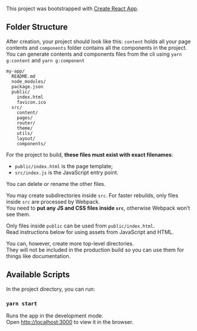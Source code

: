 This project was bootstrapped with [Create React App](https://github.com/facebookincubator/create-react-app).

## Folder Structure

After creation, your project should look like this: `content` holds all your page contents and `components` folder contains all the
components in the project. You can generate contents and components
files from the cli using `yarn g:content` and `yarn g:component` 

```
my-app/
  README.md
  node_modules/
  package.json
  public/
    index.html
    favicon.ico
  src/
    content/
    pages/
    router/
    theme/
    utils/
    layout/
    components/
```

For the project to build, **these files must exist with exact filenames**:

* `public/index.html` is the page template;
* `src/index.js` is the JavaScript entry point.

You can delete or rename the other files.

You may create subdirectories inside `src`. For faster rebuilds, only files inside `src` are processed by Webpack.<br>
You need to **put any JS and CSS files inside `src`**, otherwise Webpack won’t see them.

Only files inside `public` can be used from `public/index.html`.<br>
Read instructions below for using assets from JavaScript and HTML.

You can, however, create more top-level directories.<br>
They will not be included in the production build so you can use them for things like documentation.

## Available Scripts

In the project directory, you can run:

### `yarn start`

Runs the app in the development mode.<br>
Open [http://localhost:3000](http://localhost:3000) to view it in the browser.
